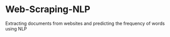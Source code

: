 # Web-Scraping-NLP
Extracting documents from websites and predicting the frequency of words using NLP

